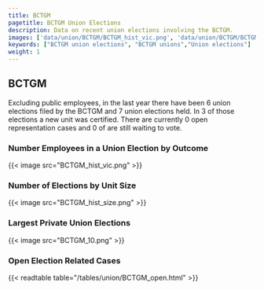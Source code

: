 ```yaml
---
title: BCTGM
pagetitle: BCTGM Union Elections
description: Data on recent union elections involving the BCTGM.
images: ['data/union/BCTGM/BCTGM_hist_vic.png', 'data/union/BCTGM/BCTGM_hist_size.png', 'data/union/BCTGM/BCTGM_10.png']
keywords: ["BCTGM union elections", "BCTGM unions","Union elections"]
weight: 1
---
```

##  BCTGM

Excluding public employees, in the last year there have been 6 union elections filed by the BCTGM and 7 union elections held. In 3 of those elections a new unit was certified. There are currently 0 open representation cases and 0 of are still waiting to vote.

### Number Employees in a Union Election by Outcome
{{< image src="BCTGM_hist_vic.png" >}}

### Number of Elections by Unit Size
{{< image src="BCTGM_hist_size.png" >}}

### Largest Private Union Elections
{{< image src="BCTGM_10.png" >}}

### Open Election Related Cases
{{< readtable table="/tables/union/BCTGM_open.html" >}}

